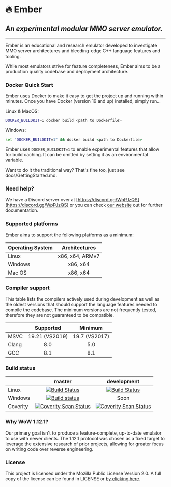 # 🔥 **Ember**

## *An experimental modular MMO server emulator.*

---

Ember is an educational and research emulator developed to investigate MMO server architectures and bleeding-edge C++ language features and tooling.

While most emulators strive for feature completeness, Ember aims to be a production quality codebase and deployment architecture.

### Docker Quick Start

Ember uses Docker to make it easy to get the project up and running within minutes. Once you have Docker (version 19 and up) installed, simply run...

Linux & MacOS:

```bash
DOCKER_BUILDKIT=1 docker build <path to Dockerfile>
```

Windows:

```cmd
set "DOCKER_BUILDKIT=1" && docker build <path to Dockerfile>
```

Ember uses `DOCKER_BUILDKIT=1` to enable experimental features that allow for build caching. It can be omitted by setting it as an environmental variable.

Want to do it the traditional way? That's fine too, just see docs/GettingStarted.md.

### Need help?

We have a Discord server over at [https://discord.gg/WpPJzQS](https://discord.gg/WpPJzQS) or you can check [our website](https://emberemu.com) out for further documentation.

### Supported platforms

Ember aims to support the following platforms as a minimum:

| Operating System  | Architectures |
| :------------ |:---------------:|
| Linux         | x86, x64, ARMv7 |
| Windows       | x86, x64        |
| Mac OS        | x86, x64        |

### Compiler support

This table lists the compilers actively used during development as well as the oldest versions that should support the language features needed to compile the codebase. The minimum versions are not frequently tested, therefore they are not guaranteed to be compatible.

|       |  Supported  |   Minimum   |
|-------|:-----------:|:-----------:|
| MSVC  | 19.21 (VS2019) | 19.7 (VS2017) |
| Clang |     8.0     |     5.0     |
| GCC   |     8.1     |     8.1     |

### Build status

|  | master  | development |
| :------------ |:---------------:|:---------------:|
| Linux | [![Build Status](https://travis-ci.org/EmberEmu/Ember.svg?branch=master)](https://travis-ci.org/EmberEmu/Ember) | [![Build Status](https://travis-ci.org/EmberEmu/Ember.svg?branch=development)](https://travis-ci.org/EmberEmu/Ember) |
| Windows | [![Build status](https://ci.appveyor.com/api/projects/status/wtctwhykqeelwk4g/branch/master?svg=true)](https://ci.appveyor.com/project/Chaosvex/ember/branch/master) | Soon |
| Coverity | [![Coverity Scan Status](https://scan.coverity.com/projects/5653/badge.svg)](https://scan.coverity.com/projects/5653) | [![Coverity Scan Status](https://scan.coverity.com/projects/5653/badge.svg)](https://scan.coverity.com/projects/5653) |

### Why WoW 1.12.1?

Our primary goal isn't to produce a feature-complete, up-to-date emulator to use with newer clients. The 1.12.1 protocol was chosen as a fixed target to leverage the extensive research of prior projects, allowing for greater focus on writing code over reverse engineering.

### License

This project is licensed under the Mozilla Public License Version 2.0. A full copy of the license can be found in LICENSE or [by clicking here](http://mozilla.org/MPL/2.0/).
